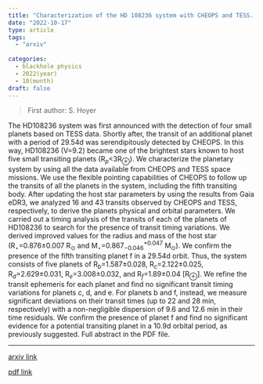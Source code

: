 ```yaml
---
title: "Characterization of the HD 108236 system with CHEOPS and TESS. Confirmation of a fifth transiting planet"
date: "2022-10-17"
type: article
tags:
  - "arxiv"
  
categories:
  - blackhole physics
  - 2022(year)
  - 10(month)
draft: false
---
```

> First author: S. Hoyer

 The HD108236 system was first announced with the detection of four small
planets based on TESS data. Shortly after, the transit of an additional planet
with a period of 29.54d was serendipitously detected by CHEOPS. In this way,
HD108236 (V=9.2) became one of the brightest stars known to host five small
transiting planets (R$_p$<3R$_{\oplus}$). We characterize the planetary system
by using all the data available from CHEOPS and TESS space missions. We use the
flexible pointing capabilities of CHEOPS to follow up the transits of all the
planets in the system, including the fifth transiting body. After updating the
host star parameters by using the results from Gaia eDR3, we analyzed 16 and 43
transits observed by CHEOPS and TESS, respectively, to derive the planets
physical and orbital parameters. We carried out a timing analysis of the
transits of each of the planets of HD108236 to search for the presence of
transit timing variations. We derived improved values for the radius and mass
of the host star (R$_{\star}$=0.876$\pm$0.007 R$_{\odot}$ and
M$_{\star}$=0.867$_{-0.046}^{+0.047}$ M$_{\odot}$). We confirm the presence of
the fifth transiting planet f in a 29.54d orbit. Thus, the system consists of
five planets of R$_b$=1.587$\pm$0.028, R$_c$=2.122$\pm$0.025,
R$_d$=2.629$\pm$0.031, R$_e$=3.008$\pm$0.032, and R$_f$=1.89$\pm$0.04
[R$_{\oplus}$]. We refine the transit ephemeris for each planet and find no
significant transit timing variations for planets c, d, and e. For planets b
and f, instead, we measure significant deviations on their transit times (up to
22 and 28 min, respectively) with a non-negligible dispersion of 9.6 and 12.6
min in their time residuals. We confirm the presence of planet f and find no
significant evidence for a potential transiting planet in a 10.9d orbital
period, as previously suggested. Full abstract in the PDF file.

---
[arxiv link](http://arxiv.org/abs/2210.08912v1)

[pdf link](http://arxiv.org/pdf/2210.08912v1)